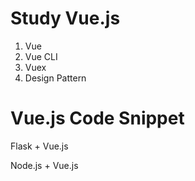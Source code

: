 # Study Vue.js

1. Vue
2. Vue CLI
3. Vuex
4. Design Pattern


# Vue.js Code Snippet

Flask + Vue.js

Node.js + Vue.js
